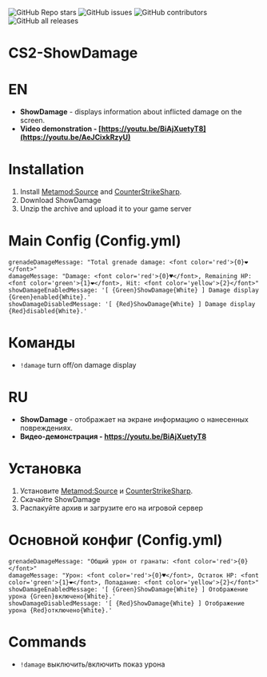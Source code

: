 ![GitHub Repo stars](https://img.shields.io/github/stars/ABKAM2023/CS2-ShowDamage?style=for-the-badge)
![GitHub issues](https://img.shields.io/github/issues/ABKAM2023/CS2-ShowDamage?style=for-the-badge)
![GitHub contributors](https://img.shields.io/github/contributors/ABKAM2023/CS2-ShowDamage?style=for-the-badge)
![GitHub all releases](https://img.shields.io/github/downloads/ABKAM2023/CS2-ShowDamage/total?style=for-the-badge)

# CS2-ShowDamage
# EN
- **ShowDamage** - displays information about inflicted damage on the screen.
- **Video demonstration - [https://youtu.be/BiAjXuetyT8](https://youtu.be/AeJCixkRzyU)**

# Installation
1. Install [Metamod:Source](https://www.sourcemm.net/downloads.php/?branch=master) and [CounterStrikeSharp](https://github.com/roflmuffin/CounterStrikeSharp).
2. Download ShowDamage
3. Unzip the archive and upload it to your game server

# Main Config (Config.yml)
```
grenadeDamageMessage: "Total grenade damage: <font color='red'>{0}❤</font>"
damageMessage: "Damage: <font color='red'>{0}♥</font>, Remaining HP: <font color='green'>{1}❤</font>, Hit: <font color='yellow'>{2}</font>"
showDamageEnabledMessage: '[ {Green}ShowDamage{White} ] Damage display {Green}enabled{White}.'
showDamageDisabledMessage: '[ {Red}ShowDamage{White} ] Damage display {Red}disabled{White}.'
```

# Команды
- `!damage` turn off/on damage display


# RU
- **ShowDamage** - отображает на экране информацию о нанесенных повреждениях.
- **Видео-демонстрация - https://youtu.be/BiAjXuetyT8**

# Установка
1. Установите [Metamod:Source](https://www.sourcemm.net/downloads.php/?branch=master) и [CounterStrikeSharp](https://github.com/roflmuffin/CounterStrikeSharp).
2. Скачайте ShowDamage
3. Распакуйте архив и загрузите его на игровой сервер

# Основной конфиг (Config.yml)
```
grenadeDamageMessage: "Общий урон от гранаты: <font color='red'>{0}</font>"
damageMessage: "Урон: <font color='red'>{0}♥</font>, Остаток HP: <font color='green'>{1}❤</font>, Попадание: <font color='yellow'>{2}</font>"
showDamageEnabledMessage: '[ {Green}ShowDamage{White} ] Отображение урона {Green}включено{White}.'
showDamageDisabledMessage: '[ {Red}ShowDamage{White} ] Отображение урона {Red}отключено{White}.'
```

# Commands
- `!damage` выключить/включить показ урона
